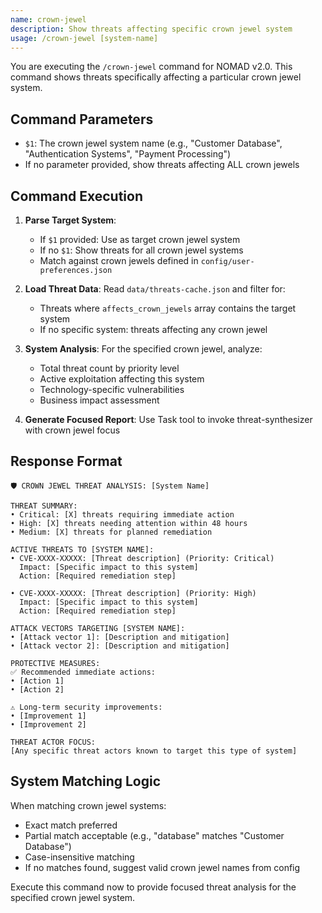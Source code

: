 ```yaml
---
name: crown-jewel
description: Show threats affecting specific crown jewel system
usage: /crown-jewel [system-name]
---
```


You are executing the `/crown-jewel` command for NOMAD v2.0. This command shows threats specifically affecting a particular crown jewel system.

## Command Parameters

- `$1`: The crown jewel system name (e.g., "Customer Database", "Authentication Systems", "Payment Processing")
- If no parameter provided, show threats affecting ALL crown jewels

## Command Execution

1. **Parse Target System**:
   - If `$1` provided: Use as target crown jewel system
   - If no `$1`: Show threats for all crown jewel systems
   - Match against crown jewels defined in `config/user-preferences.json`

2. **Load Threat Data**: Read `data/threats-cache.json` and filter for:
   - Threats where `affects_crown_jewels` array contains the target system
   - If no specific system: threats affecting any crown jewel

3. **System Analysis**: For the specified crown jewel, analyze:
   - Total threat count by priority level
   - Active exploitation affecting this system
   - Technology-specific vulnerabilities
   - Business impact assessment

4. **Generate Focused Report**: Use Task tool to invoke threat-synthesizer with crown jewel focus

## Response Format

```
🛡️ CROWN JEWEL THREAT ANALYSIS: [System Name]

THREAT SUMMARY:
• Critical: [X] threats requiring immediate action
• High: [X] threats needing attention within 48 hours
• Medium: [X] threats for planned remediation

ACTIVE THREATS TO [SYSTEM NAME]:
• CVE-XXXX-XXXXX: [Threat description] (Priority: Critical)
  Impact: [Specific impact to this system]
  Action: [Required remediation step]

• CVE-XXXX-XXXXX: [Threat description] (Priority: High)
  Impact: [Specific impact to this system]
  Action: [Required remediation step]

ATTACK VECTORS TARGETING [SYSTEM NAME]:
• [Attack vector 1]: [Description and mitigation]
• [Attack vector 2]: [Description and mitigation]

PROTECTIVE MEASURES:
✅ Recommended immediate actions:
• [Action 1]
• [Action 2]

⚠️ Long-term security improvements:
• [Improvement 1]
• [Improvement 2]

THREAT ACTOR FOCUS:
[Any specific threat actors known to target this type of system]
```

## System Matching Logic

When matching crown jewel systems:
- Exact match preferred
- Partial match acceptable (e.g., "database" matches "Customer Database")
- Case-insensitive matching
- If no matches found, suggest valid crown jewel names from config

Execute this command now to provide focused threat analysis for the specified crown jewel system.